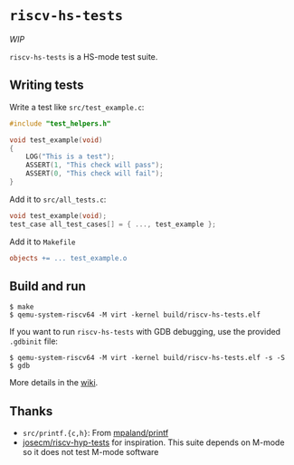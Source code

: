 # `riscv-hs-tests`

*WIP*

`riscv-hs-tests` is a HS-mode test suite.

## Writing tests

Write a test like `src/test_example.c`:

```c
#include "test_helpers.h"

void test_example(void)
{
	LOG("This is a test");
	ASSERT(1, "This check will pass");
	ASSERT(0, "This check will fail");
}
```

Add it to `src/all_tests.c`:

```c
void test_example(void);
test_case all_test_cases[] = { ..., test_example };
```

Add it to `Makefile`

```makefile
objects += ... test_example.o
```

## Build and run

```console
$ make
$ qemu-system-riscv64 -M virt -kernel build/riscv-hs-tests.elf
```

If you want to run `riscv-hs-tests` with GDB debugging, use the provided `.gdbinit` file:

```console
$ qemu-system-riscv64 -M virt -kernel build/riscv-hs-tests.elf -s -S
$ gdb
```

More details in the [wiki].

[wiki]: https://github.com/dramforever/riscv-hs-tests/wiki

## Thanks

- `src/printf.{c,h}`: From [mpaland/printf]
- [josecm/riscv-hyp-tests] for inspiration. This suite depends on M-mode so it does not test M-mode software

[mpaland/printf]: https://github.com/mpaland/printf
[josecm/riscv-hyp-tests]: https://github.com/josecm/riscv-hyp-tests

